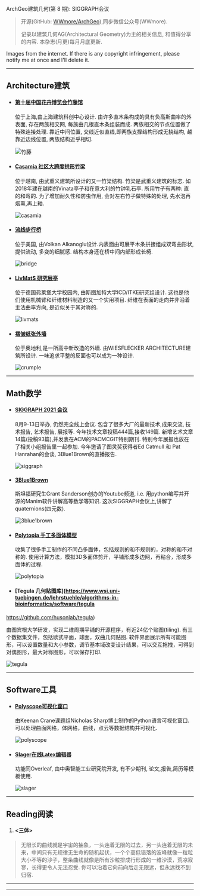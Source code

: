 ArchGeo建筑几何(第 8 期): SIGGRAPH会议

> 开源(GitHub: [WWmore/ArchGeo](https://github.com/wwmore/ArchGeo)),同步微信公众号(WWmore).
>
> 记录以建筑几何AG(Architectural Geometry)为主的相关信息, 和值得分享的内容.
> 本杂志(月更)每月月底更新.

Images from the internet. If there is any copyright infringement, please notify me at once and I'll delete it.

------



## Architecture建筑

- #### [第十届中国花卉博览会竹藤馆](https://www.archdaily.cn/cn/966527/di-shi-jie-zhong-guo-hua-hui-bo-lan-hui-zhu-teng-guan-hua-jian-ji-tuan-shang-hai-jian-zhu-ke-chuang-zhong-xin-chuang-zuo-yan-jiu-zhong-xin)

  位于上海,由上海建筑科创中心设计. 由许多直木条构成的具有负高斯曲率的外表面, 存在两族相交网, 每族由几根直木条组装而成. 两族相交的节点位置做了特殊连接处理. 靠近中间位置, 交线近似直线,即两族支撑结构形成无挠结构, 越靠近边线位置, 两族结构近乎相切.

  ![竹藤](/asset/2021-8/zhuteng.png)

  

- #### [Casamia 社区大跨度拱形竹梁](https://www.archdaily.cn/cn/965993/da-kua-du-gong-xing-zhu-liang-casamia-she-qu-zhi-jia-vtn-architects?ad_medium=office-landing&ad_name=featured-image)

  位于越南, 由武重义建筑所设计的又一竹梁结构. 竹梁是武重义建筑的标志. 如2018年建在越南的Vinata亭子和在意大利的竹钟乳石亭. 所用竹子有两种: 直的和弯的. 为了增加耐久性和防虫作用, 会对左右竹子做特殊的处理, 先水泡再烟熏,再上釉.

  ![casamia](/asset/2021-8/casamia.png)

  

- #### [流线步行桥](https://www.archdaily.cn/cn/966414/liu-xian-xing-qiao-volkan-alkanoglu)

  位于美国, 由Volkan Alkanoglu设计.内表面由可展平木条拼接组成双弯曲形状, 提供流动, 多变的细腻感. 结构本身还在桥中间内部形成长椅.

  ![bridge](/asset/2021-8/bridge.png)

  

- #### [LivMatS 研究展亭](https://www.archdaily.cn/cn/966296/livmats-yan-jiu-zhan-ting-si-tu-jia-te-da-xue-icd-itke)

  位于德国弗莱堡大学校园内, 由斯图加特大学ICD/ITKE研究组设计. 这也是他们使用机械臂和纤维材料制造的又一个实用项目. 纤维在表面的走向并非沿着主法曲率方向, 是近似关于其对称的.

  ![livmats](/asset/2021-8/livmats.png)

  

- #### [褶皱纸张外墙](https://www.archdaily.cn/cn/925255/gao-zhong-wai-qiang-gai-zao-zhe-zhou-de-zhang-bai-zhi-wiesflecker-architecture)

  位于奥地利,是一所高中新改造的外墙. 由WIESFLECKER ARCHITECTURE建筑所设计. 一味追求平整的反面也可以成为一种设计.

  ![crumple](/asset/2021-8/crumple.png)



------



## Math数学

- #### [SIGGRAPH 2021 会议](https://s2021.siggraph.org/)

  8月9-13日举办, 仍然完全线上会议. 包含了很多大厂的最新技术,成果交流, 技术报告, 艺术报告, 展报等. 今年技术文章投稿444篇,接收149篇. 新增艺术文章14篇(投稿93篇),并发表在ACM的PACMCGIT特别期刊. 特别今年展报也放在了相关小组报告里一起参加. 今年邀请了图灵奖获得者Ed Catmull 和 Pat Hanrahan的会谈, 3Blue1Brown的直播报告.

  ![siggraph](/asset/2021-8/siggraph.png)

  

- #### [3Blue1Brown](https://github.com/3b1b/manim)

  斯坦福研究生Grant Sanderson创办的Youtube频道, i.e. 用python编写并开源的Manim软件讲解高等数学等知识. 这次SIGGRAPH会议上,讲解了quaternions(四元数).

  ![3blue1brown](/asset/2021-8/3blue1brown.png)

  

- #### [Polytopia 手工多面体模型](https://www.polytopia.eu/en/glossar)

  收集了很多手工制作的不同凸多面体，包括规则的和不规则的，对称的和不对称的. 使用计算方法，模拟3D多面体剪开，平铺形成多边网，再粘合，形成多面体的过程.

  ![polytopia](/asset/2021-8/polytopia.png)

  

- #### [Tegula 几何贴图库](https://www.wsi.uni-tuebingen.de/lehrstuehle/algorithms-in-bioinformatics/software/tegula
https://github.com/husonlab/tegula)

  由图宾根大学研发，实现二维周期平铺的开源程序，有近24亿个贴图(tiling). 有三个数据集文件，包括欧式平面，球面，双曲几何贴图. 软件界面展示所有可能图形，可以设置数量和大小参数，调节基本域改变设计结果，可以交互拖拽，可得到对偶图形，最大对称图形，可以保存打印.

  ![tegula](/asset/2021-8/tegula.png)



------



## Software工具

- #### [Polyscope可视化窗口](https://github.com/nmwsharp/intrinsic-triangulations-tutorial)

  由Keenan Crane课题组Nicholas Sharp博士制作的Python语言可视化窗口. 可以处理曲面网格，体网格，曲线，点云等数据结构并可视化.

  ![polyscope](/asset/2021-8/polyscope.png)

  

- #### [Slager在线Latex编辑器](https://www.slager.cn/home)

  功能同Overleaf, 由中奥智能工业研究院开发, 有不少期刊, 论文,报告,简历等模板使用.

  ![slager](/asset/2021-8/slager.png)

  

------



## Reading阅读

1. #### <三体>

> 无限长的曲线就是宇宙的抽象，一头连着无限的过去，另一头连着无限的未来，中间只有无规律无生命的随机起伏，一个个高低错落的波峰就像一粒粒大小不等的沙子，整条曲线就像是所有沙粒排成行形成的一维沙漠，荒凉寂寥，长得更令人无法忍受. 你可以沿着它向前向后走无限远，但永远找不到归宿.

------




------



